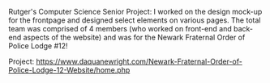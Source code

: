 Rutger's Computer Science Senior Project: I worked on the design mock-up for the frontpage and designed select elements on various pages. The total team was comprised of 4 members (who worked on front-end and back-end aspects of the website) and was for the Newark Fraternal Order of Police Lodge #12!

Project: https://www.daquanewright.com/Newark-Fraternal-Order-of-Police-Lodge-12-Website/home.php
